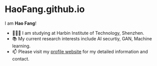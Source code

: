 # HaoFang.github.io

I am **Hao Fang**!
- 👨🏼‍🎓 I am studying at Harbin Institute of Technology, Shenzhen.
- 📚️ My current research interests include AI securtiy, GAN, Machine learning.
- 📫 Please visit my [profile website](https://ffhibnese.github.io/) for my detailed information and contact.
